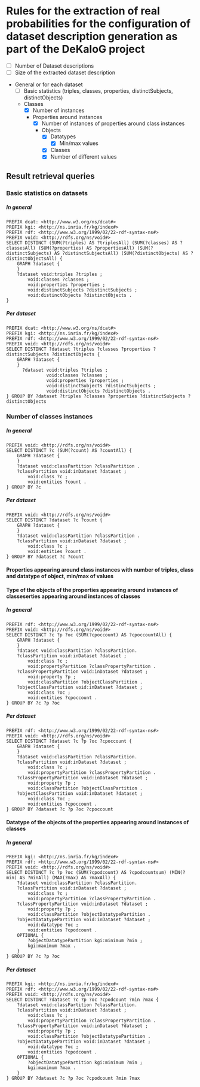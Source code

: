 # Rules for the extraction of real probabilities for the configuration of dataset description generation as part of the DeKaloG project

- [ ] Number of Dataset descriptions
- [ ] Size of the extracted dataset description
- General or for each dataset
    - [ ] Basic statistics (triples, classes, properties, distinctSubjects, distinctObjects)
    - Classes
        - [x] Number of instances
        - Properties around instances
            - [x] Number of instances of properties around class instances
            - Objects
                - [x] Datatypes
                    - [x] Min/max values
                - [x] Classes
                - [x] Number of different values

## Result retrieval queries

### Basic statistics on datasets

##### In general
```sparql
PREFIX dcat: <http://www.w3.org/ns/dcat#>
PREFIX kgi: <http://ns.inria.fr/kg/index#>
PREFIX rdf: <http://www.w3.org/1999/02/22-rdf-syntax-ns#>
PREFIX void: <http://rdfs.org/ns/void#>
SELECT DISTINCT (SUM(?triples) AS ?triplesAll) (SUM(?classes) AS ?classesAll) (SUM(?properties) AS ?propertiesAll) (SUM(?distinctSubjects) AS ?distinctSubjectsAll) (SUM(?distinctObjects) AS ?distinctObjectsAll) {
    GRAPH ?dataset {
    }
  	?dataset void:triples ?triples ;
    	void:classes ?classes ;
        void:properties ?properties ;
        void:distinctSubjects ?distinctSubjects ;
        void:distinctObjects ?distinctObjects .
} 
```

##### Per dataset 
```sparql
PREFIX dcat: <http://www.w3.org/ns/dcat#>
PREFIX kgi: <http://ns.inria.fr/kg/index#>
PREFIX rdf: <http://www.w3.org/1999/02/22-rdf-syntax-ns#>
PREFIX void: <http://rdfs.org/ns/void#>
SELECT DISTINCT ?dataset ?triples ?classes ?properties ?distinctSubjects ?distinctObjects {
    GRAPH ?dataset {
    }
      ?dataset void:triples ?triples ;
               void:classes ?classes ;
               void:properties ?properties ;
               void:distinctSubjects ?distinctSubjects ;
               void:distinctObjects ?distinctObjects .
} GROUP BY ?dataset ?triples ?classes ?properties ?distinctSubjects ?distinctObjects
```

### Number of classes instances

##### In general
```sparql
PREFIX void: <http://rdfs.org/ns/void#>
SELECT DISTINCT ?c (SUM(?count) AS ?countAll) {
    GRAPH ?dataset {
    }
    ?dataset void:classPartition ?classPartition .
    ?classPartition void:inDataset ?dataset ;
        void:class ?c ;
        void:entities ?count .
} GROUP BY ?c 
```

##### Per dataset 
```sparql
PREFIX void: <http://rdfs.org/ns/void#>
SELECT DISTINCT ?dataset ?c ?count {
    GRAPH ?dataset {
    }
    ?dataset void:classPartition ?classPartition .
    ?classPartition void:inDataset ?dataset ;
        void:class ?c ;
        void:entities ?count .
} GROUP BY ?dataset ?c ?count
```

#### Properties appearing around class instances with number of triples, class and datatype of object, min/max of values

#### Type of the objects of the properties appearing around instances of classeserties appearing around instances of classes

##### In general
```sparql
PREFIX rdf: <http://www.w3.org/1999/02/22-rdf-syntax-ns#>
PREFIX void: <http://rdfs.org/ns/void#>
SELECT DISTINCT ?c ?p ?oc (SUM(?cpoccount) AS ?cpoccountAll) {
    GRAPH ?dataset {
    }
    ?dataset void:classPartition ?classPartition.
    ?classPartition void:inDataset ?dataset ;
        void:class ?c ;
        void:propertyPartition ?classPropertyPartition .
    ?classPropertyPartition void:inDataset ?dataset ;
        void:property ?p ;
        void:classPartition ?objectClassPartition .
    ?objectClassPartition void:inDataset ?dataset ;
        void:class ?oc ;
        void:entities ?cpoccount .
} GROUP BY ?c ?p ?oc
```

##### Per dataset 
```sparql
PREFIX rdf: <http://www.w3.org/1999/02/22-rdf-syntax-ns#>
PREFIX void: <http://rdfs.org/ns/void#>
SELECT DISTINCT ?dataset ?c ?p ?oc ?cpoccount {
    GRAPH ?dataset {
    }
    ?dataset void:classPartition ?classPartition.
    ?classPartition void:inDataset ?dataset ;
        void:class ?c ;
        void:propertyPartition ?classPropertyPartition .
    ?classPropertyPartition void:inDataset ?dataset ;
        void:property ?p ;
        void:classPartition ?objectClassPartition .
    ?objectClassPartition void:inDataset ?dataset ;
        void:class ?oc ;
        void:entities ?cpoccount .
} GROUP BY ?dataset ?c ?p ?oc ?cpoccount
```

#### Datatype of the objects of the properties appearing around instances of classes

##### In general
```sparql
PREFIX kgi: <http://ns.inria.fr/kg/index#>
PREFIX rdf: <http://www.w3.org/1999/02/22-rdf-syntax-ns#>
PREFIX void: <http://rdfs.org/ns/void#>
SELECT DISTINCT ?c ?p ?oc (SUM(?cpodcount) AS ?cpodcountsum) (MIN(?min) AS ?minAll) (MAX(?max) AS ?maxAll) {
    ?dataset void:classPartition ?classPartition.
    ?classPartition void:inDataset ?dataset ;
        void:class ?c ;
        void:propertyPartition ?classPropertyPartition .
    ?classPropertyPartition void:inDataset ?dataset ;
        void:property ?p ;
        void:classPartition ?objectDatatypePartition .
    ?objectDatatypePartition void:inDataset ?dataset ;
        void:datatype ?oc ;
        void:entities ?cpodcount .
    OPTIONAL {
        ?objectDatatypePartition kgi:minimum ?min ;
        kgi:maximum ?max .
    }
} GROUP BY ?c ?p ?oc
```

##### Per dataset 
```sparql
PREFIX kgi: <http://ns.inria.fr/kg/index#>
PREFIX rdf: <http://www.w3.org/1999/02/22-rdf-syntax-ns#>
PREFIX void: <http://rdfs.org/ns/void#>
SELECT DISTINCT ?dataset ?c ?p ?oc ?cpodcount ?min ?max {
    ?dataset void:classPartition ?classPartition.
    ?classPartition void:inDataset ?dataset ;
        void:class ?c ;
        void:propertyPartition ?classPropertyPartition .
    ?classPropertyPartition void:inDataset ?dataset ;
        void:property ?p ;
        void:classPartition ?objectDatatypePartition .
    ?objectDatatypePartition void:inDataset ?dataset ;
        void:datatype ?oc ;
        void:entities ?cpodcount .
    OPTIONAL {
        ?objectDatatypePartition kgi:minimum ?min ;
        kgi:maximum ?max .
    }
} GROUP BY ?dataset ?c ?p ?oc ?cpodcount ?min ?max
```